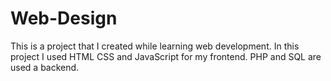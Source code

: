# Web-Design
This is a project that I created while learning web development.
In this project I used HTML CSS and JavaScript for my frontend.
PHP and SQL are used a backend.
